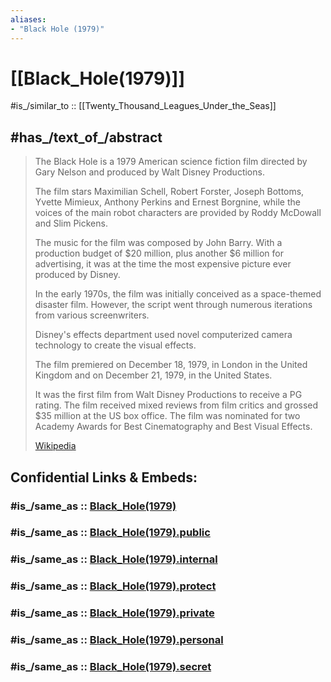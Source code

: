 ```yaml
---
aliases:
- "Black Hole (1979)"
---
```


# [[Black_Hole(1979)]] 

#is_/similar_to :: [[Twenty_Thousand_Leagues_Under_the_Seas]] 

## #has_/text_of_/abstract 

> The Black Hole is a 1979 American science fiction film 
> directed by Gary Nelson and produced by Walt Disney Productions.
> 
> The film stars Maximilian Schell, Robert Forster, Joseph Bottoms, 
> Yvette Mimieux, Anthony Perkins and Ernest Borgnine, 
> while the voices of the main robot characters are provided by Roddy McDowall and Slim Pickens. 
> 
> The music for the film was composed by John Barry. 
> With a production budget of $20 million, plus another $6 million for advertising, 
> it was at the time the most expensive picture ever produced by Disney.
>
> In the early 1970s, the film was initially conceived as a space-themed disaster film. 
> However, the script went through numerous iterations from various screenwriters. 
> 
> Disney's effects department used novel computerized camera technology 
> to create the visual effects. 
> 
> The film premiered on December 18, 1979, in London in the United Kingdom 
> and on December 21, 1979, in the United States. 
> 
> It was the first film from Walt Disney Productions to receive a PG rating. 
> The film received mixed reviews from film critics and grossed $35 million at the US box office. 
> The film was nominated for two Academy Awards for Best Cinematography and Best Visual Effects.
>
> [Wikipedia](https://en.wikipedia.org/wiki/The%20Black%20Hole%20(1979%20film)) 


## Confidential Links & Embeds: 

### #is_/same_as :: [Black_Hole(1979)](/_Standards/Society/Communication/Media/Movie/Movie-Genre/SF-Movie/Black_Hole(1979).md) 

### #is_/same_as :: [Black_Hole(1979).public](/_public/Society/Communication/Media/Movie/Movie-Genre/SF-Movie/Black_Hole(1979).public.md) 

### #is_/same_as :: [Black_Hole(1979).internal](/_internal/Society/Communication/Media/Movie/Movie-Genre/SF-Movie/Black_Hole(1979).internal.md) 

### #is_/same_as :: [Black_Hole(1979).protect](/_protect/Society/Communication/Media/Movie/Movie-Genre/SF-Movie/Black_Hole(1979).protect.md) 

### #is_/same_as :: [Black_Hole(1979).private](/_private/Society/Communication/Media/Movie/Movie-Genre/SF-Movie/Black_Hole(1979).private.md) 

### #is_/same_as :: [Black_Hole(1979).personal](/_personal/Society/Communication/Media/Movie/Movie-Genre/SF-Movie/Black_Hole(1979).personal.md) 

### #is_/same_as :: [Black_Hole(1979).secret](/_secret/Society/Communication/Media/Movie/Movie-Genre/SF-Movie/Black_Hole(1979).secret.md)

